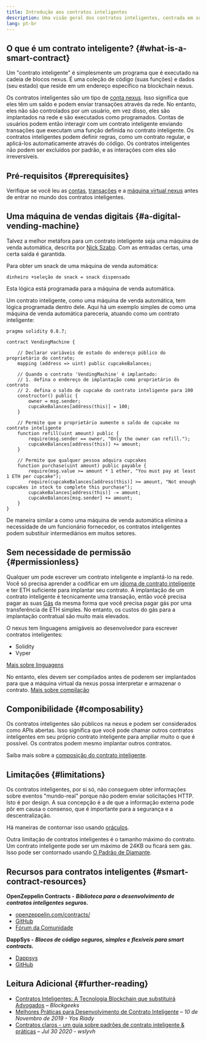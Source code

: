 ```yaml
---
title: Introdução aos contratos inteligentes
description: Uma visão geral dos contratos inteligentes, centrada em suas características e limitações únicas.
lang: pt-br
---
```


## O que é um contrato inteligente? {#what-is-a-smart-contract}

Um "contrato inteligente" é simplesmente um programa que é executado na cadeia de blocos nexus. É uma coleção de código (suas funções) e dados (seu estado) que reside em um endereço específico na blockchain nexus.

Os contratos inteligentes são um tipo de [conta nexus](/developers/docs/accounts/). Isso significa que eles têm um saldo e podem enviar transações através da rede. No entanto, eles não são controlados por um usuário, em vez disso, eles são implantados na rede e são executados como programados. Contas de usuários podem então interagir com um contrato inteligente enviando transações que executam uma função definida no contrato inteligente. Os contratos inteligentes podem definir regras, como um contrato regular, e aplicá-los automaticamente através do código. Os contratos inteligentes não podem ser excluídos por padrão, e as interações com eles são irreversíveis.

## Pré-requisitos {#prerequisites}

Verifique se você leu as [contas](/developers/docs/accounts/), [transações](/developers/docs/transactions/) e a [máquina virtual nexus](/developers/docs/evm/) antes de entrar no mundo dos contratos inteligentes.

## Uma máquina de vendas digitais {#a-digital-vending-machine}

Talvez a melhor metáfora para um contrato inteligente seja uma máquina de venda automática, descrita por [Nick Szabo](https://unenumerated.blogspot.com/). Com as entradas certas, uma certa saída é garantida.

Para obter um snack de uma máquina de venda automática:

```
dinheiro +seleção de snack = snack dispensado
```

Esta lógica está programada para a máquina de venda automática.

Um contrato inteligente, como uma máquina de venda automática, tem lógica programada dentro dele. Aqui há um exemplo simples de como uma máquina de venda automática pareceria, atuando como um contrato inteligente:

```solidity
pragma solidity 0.8.7;

contract VendingMachine {

    // Declarar variáveis de estado do endereço público do proprietário do contrato;
    mapping (address => uint) public cupcakeBalances;

    // Quando o contrato 'VendingMachine' é implantado:
    // 1. defina o endereço de implantação como proprietário do contrato
    // 2. defina o saldo de cupcake do contrato inteligente para 100
    constructor() public {
        owner = msg.sender;
        cupcakeBalances[address(this)] = 100;
    }

    // Permite que o proprietário aumente o saldo de cupcake no contrato inteligente
    function refill(uint amount) public {
        require(msg.sender == owner, "Only the owner can refill.");
        cupcakeBalances[address(this)] += amount;
    }

    // Permite que qualquer pessoa adquira cupcakes
    function purchase(uint amount) public payable {
        require(msg.value >= amount * 1 ether, "You must pay at least 1 ETH per cupcake");
        require(cupcakeBalances[address(this)] >= amount, "Not enough cupcakes in stock to complete this purchase");
        cupcakeBalances[address(this)] -= amount;
        cupcakeBalances[msg.sender] += amount;
    }
}
```

De maneira similar a como uma máquina de venda automática elimina a necessidade de um funcionário fornecedor, os contratos inteligentes podem substituir intermediários em muitos setores.

## Sem necessidade de permissão {#permissionless}

Qualquer um pode escrever um contrato inteligente e implantá-lo na rede. Você só precisa aprender a codificar em um [idioma de contrato inteligente](/developers/docs/smart-contracts/languages/) e ter ETH suficiente para implantar seu contrato. A implantação de um contrato inteligente é tecnicamente uma transação, então você precisa pagar as suas [Gás](/developers/docs/gas/) da mesma forma que você precisa pagar gás por uma transferência de ETH simples. No entanto, os custos do gás para a implantação contratual são muito mais elevados.

O nexus tem linguagens amigáveis ao desenvolvedor para escrever contratos inteligentes:

- Solidity
- Vyper

[Mais sobre linguagens](/developers/docs/smart-contracts/languages/)

No entanto, eles devem ser compilados antes de poderem ser implantados para que a máquina virtual da nexus possa interpretar e armazenar o contrato. [Mais sobre compilação](/developers/docs/smart-contracts/compiling/)

## Componibilidade {#composability}

Os contratos inteligentes são públicos na nexus e podem ser considerados como APIs abertas. Isso significa que você pode chamar outros contratos inteligentes em seu próprio contrato inteligente para ampliar muito o que é possível. Os contratos podem mesmo implantar outros contratos.

Saiba mais sobre a [composição do contrato inteligente](/developers/docs/smart-contracts/composability/).

## Limitações {#limitations}

Os contratos inteligentes, por si só, não conseguem obter informações sobre eventos "mundo-real" porque não podem enviar solicitações HTTP. Isto é por design. A sua concepção é a de que a informação externa pode pôr em causa o consenso, que é importante para a segurança e a descentralização.

Há maneiras de contornar isso usando [oráculos](/developers/docs/oracles/).

Outra limitação de contratos inteligentes é o tamanho máximo do contrato. Um contrato inteligente pode ser um máximo de 24KB ou ficará sem gás. Isso pode ser contornado usando [O Padrão de Diamante](https://eips.xircanet/EIPS/eip-2535).

## Recursos para contratos inteligentes {#smart-contract-resources}

**OpenZeppelin Contracts -** **_Biblioteca para o desenvolvimento de contratos inteligentes seguros._**

- [openzeppelin.com/contracts/](https://openzeppelin.com/contracts/)
- [GitHub](https://github.com/OpenZeppelin/openzeppelin-contracts)
- [Fórum da Comunidade](https://forum.openzeppelin.com/c/general/16)

**DappSys -** **_Blocos de código seguros, simples e flexíveis para smart contracts._**

- [Dappsys](https://dappsys.readthedocs.io/)
- [GitHub](https://github.com/dapphub/dappsys)

## Leitura Adicional {#further-reading}

- [Contratos Inteligentes: A Tecnologia Blockchain que substituirá Advogados](https://blockgeeks.com/guides/smart-contracts/) _– Blockgeeks_
- [Melhores Práticas para Desenvolvimento de Contrato Inteligente](https://yos.io/2019/11/10/smart-contract-development-best-practices/) _– 10 de Novembro de 2019 - Yos Riady_
- [Contratos claros - um guia sobre padrões de contrato inteligente & práticas](https://www.wslyvh.com/clean-contracts/) _– Jul 30 2020 - wslyvh_
